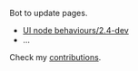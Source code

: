 Bot to update pages.

- [UI node behaviours/2.4-dev](UI_node_behaviours/2.4-dev "wikilink")
- ...

Check my [contributions](Special:Contributions/Ufoai_bot "wikilink").